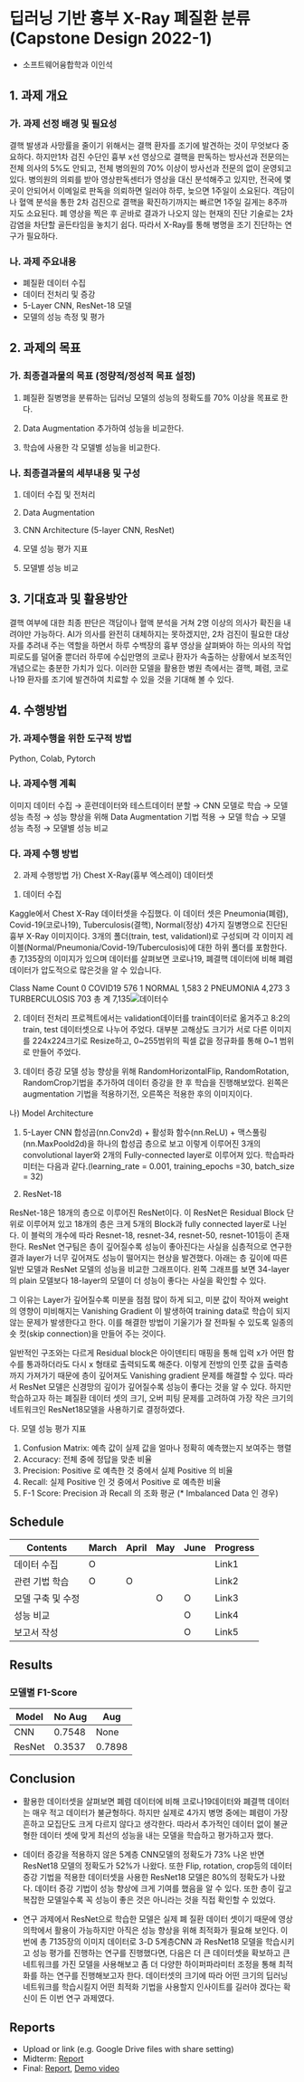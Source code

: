 # 딥러닝 기반 흉부 X-Ray 폐질환 분류 (Capstone Design 2022-1)
* 소프트웨어융합학과 이인석

## 1. 과제 개요

### 가. 과제 선정 배경 및 필요성
결핵 발생과 사망률을 줄이기 위해서는 결핵 환자를 조기에 발견하는 것이 무엇보다 중요하다. 하지만1차 검진 수단인 흉부 x선 영상으로 결핵을 판독하는 방사선과 전문의는 전체 의사의 5%도 안되고, 전체 병의원의 70% 이상이 방사선과 전문의 없이 운영되고 있다. 병의원의 의뢰를 받아 영상판독센터가 영상을 대신 분석해주고 있지만, 전국에 몇곳이 안되어서 이메일로 판독을 의뢰하면 일러야 하루, 늦으면 1주일이 소요된다. 객담이나 혈액 분석을 통한 2차 검진으로 결핵을 확진하기까지는 빠르면 1주일 길게는 8주까지도 소요된다. 폐 영상을 찍은 후 곧바로 결과가 나오지 않는 현재의 진단 기술로는 2차감염을 차단할 골든타임을 놓치기 쉽다. 따라서 X-Ray를 통해 병명을 조기 진단하는 연구가 필요하다.

### 나. 과제 주요내용
- 폐질환 데이터 수집
- 데이터 전처리 및 증강
- 5-Layer CNN, ResNet-18 모델
- 모델의 성능 측정 및 평가

## 2. 과제의 목표

### 가. 최종결과물의 목표 (정량적/정성적 목표 설정)

1) 폐질환 질병명을 분류하는 딥러닝 모델의 성능의 정확도를 70% 이상을 목표로 한다.

2) Data Augmentation 추가하여 성능을 비교한다.

3) 학습에 사용한 각 모델별 성능을 비교한다.

### 나. 최종결과물의 세부내용 및 구성


1) 데이터 수집 및 전처리

2) Data Augmentation

3) CNN Architecture (5-layer CNN, ResNet)

4) 모델 성능 평가 지표

5) 모델별 성능 비교


## 3. 기대효과 및 활용방안

결핵 여부에 대한 최종 판단은 객담이나 혈액 분석을 거쳐 2명 이상의 의사가 확진을 내려야만 가능하다. AI가 의사를 완전히 대체하지는 못하겠지만, 2차 검진이 필요한 대상자를 추려내 주는 역할을 하면서 하루 수백장의 흉부 영상을 살펴봐야 하는 의사의 작업 피로도를 덜어줄 뿐더러 하루에 수십만명의 코로나 환자가 속출하는 상황에서 보조적인 개념으로는 충분한 가치가 있다. 이러한 모델을 활용한 병원 측에서는 결핵, 폐렴, 코로나19 환자를 조기에 발견하여 치료할 수 있을 것을 기대해 볼 수 있다.

## 4. 수행방법

### 가. 과제수행을 위한 도구적 방법

Python, Colab, Pytorch

### 나. 과제수행 계획

이미지 데이터 수집 → 훈련데이터와 테스트데이터 분할 → CNN 모델로 학습 → 모델 성능 측정 → 성능 향상을 위해 Data Augmentation 기법 적용 → 모델 학습 → 모델 성능 측정 → 모델별 성능 비교

### 다. 과제 수행 방법
2. 과제 수행방법
가)	Chest X-Ray(흉부 엑스레이) 데이터셋
1)	데이터 수집
 
Kaggle에서 Chest X-Ray 데이터셋을 수집했다. 이 데이터 셋은 Pneumonia(폐렴), Covid-19(코로나19), Tuberculosis(결핵), Normal(정상) 4가지 질병명으로 진단된 흉부 X-Ray 이미지이다. 3개의 폴더(train, test, validationl)로 구성되며 각 이미지 레이블(Normal/Pneumonia/Covid-19/Tuberculosis)에 대한 하위 폴더를 포함한다. 총 7,135장의 이미지가 있으며 데이터를 살펴보면 코로나19, 폐결핵 데이터에 비해 폐렴 데이터가 압도적으로 많은것을 알 수 있습니다.

Class	Name	Count
0	COVID19	576
1	NORMAL	1,583
2	PNEUMONIA	4,273
3	TURBERCULOSIS	703
총 계	7,135![데이터수](https://user-images.githubusercontent.com/92963189/213143608-89e4ed34-1487-4149-9098-370eaee7f591.png)


2)	데이터 전처리
프로젝트에서는 validation데이터를 train데이터로 옮겨주고 8:2의 train, test 데이터셋으로 나누어 주었다. 대부분 고해상도 크기가 서로 다른 이미지를 224x224크기로 Resize하고, 0~255범위의 픽셀 값을 정규화를 통해 0~1 범위로 만들어 주었다.

3)	데이터 증강
모델 성능 향상을 위해 RandomHorizontalFlip, RandomRotation, RandomCrop기법을 추가하여 데이터 증강을 한 후 학습을 진행해보았다. 왼쪽은 augmentation 기법을 적용하기전, 오른쪽은 적용한 후의 이미지이다.
 
나)	Model Architecture
1)	5-Layer CNN
합성곱(nn.Conv2d) + 활성화 함수(nn.ReLU) + 맥스풀링(nn.MaxPoold2d)을 하나의 합성곱 층으로 보고 이렇게 이루어진 3개의 convolutional layer와 2개의 Fully-connected layer로 이루어져 있다. 학습파라미터는 다음과 같다.(learning_rate = 0.001, training_epochs =30, batch_size = 32)

2)	ResNet-18
 
ResNet-18은 18개의 층으로 이루어진 ResNet이다. 이 ResNet은 Residual Block 단위로 이루어져 있고 18개의 층은 크게 5개의 Block과 fully connected layer로 나뉜다. 이 블럭의 개수에 따라 Resnet-18, resnet-34, resnet-50, resnet-101등이 존재한다.
ResNet 연구팀은 층이 깊어질수록 성능이 좋아진다는 사실을 심층적으로 연구한 결과 layer가 너무 깊어져도 성능이 떨어지는 현상을 발견했다. 아래는 층 깊이에 따른 일반 모델과 ResNet 모델의 성능을 비교한 그래프이다. 왼쪽 그래프를 보면 34-layer의 plain 모델보다 18-layer의 모델이 더 성능이 좋다는 사실을 확인할 수 있다.
 
그 이유는 Layer가 깊어질수록 미분을 점점 많이 하게 되고, 미분 값이 작아져 weight의 영향이 미비해지는 Vanishing Gradient 이 발생하여 training data로 학습이 되지 않는 문제가 발생한다고 한다. 이를 해결한 방법이 기울기가 잘 전파될 수 있도록 일종의 숏 컷(skip connection)을 만들어 주는 것이다.
 
일반적인 구조와는 다르게 Residual block은 아이덴티티 매핑을 통해 입력 x가 어떤 함수를 통과하더라도 다시 x 형태로 출력되도록 해준다. 이렇게 전방의 인풋 값을 출력층까지 가져가기 때문에 층이 깊어져도 Vanishing gradient 문제를 해결할 수 있다. 따라서 ResNet 모델은 신경망의 깊이가 깊어질수록 성능이 좋다는 것을 알 수 있다. 하지만 학습하고자 하는 폐질환 데이터 셋의 크기, 오버 피팅 문제를 고려하여 가장 작은 크기의 네트워크인 ResNet18모델을 사용하기로 결정하였다.

다. 모델 성능 평가 지표
1) Confusion Matrix: 예측 값이 실제 값을 얼마나 정확히 예측했는지 보여주는 행렬
2) Accuracy: 전체 중에 정답을 맞춘 비율
3) Precision: Positive 로 예측한 것 중에서 실제 Positive 의 비율
4) Recall: 실제 Positive 인 것 중에서 Positive 로 예측한 비율
5) F-1 Score: Precision 과 Recall 의 조화 평균 (* Imbalanced Data 인 경우)


## Schedule
| Contents | March | April |  May  | June  |   Progress   |
|----------|-------|-------|-------|-------|--------------|
|  데이터 수집  |   O   |       |       |       |     Link1    |
|  관련 기법 학습  |   O   |   O    |       |       |     Link2    |
|  모델 구축 및 수정  |       |      |   O   |   O    |     Link3    |
|  성능 비교  |       |       |      |   O    |     Link4    |
|  보고서 작성  |       |       |       |   O   |     Link5    |


## Results
### 모델별 F1-Score
|     Model   | No Aug | Aug    |
|-------------|--------|--------|
|    CNN      |0.7548| None |
|    ResNet   |0.3537|0.7898|


## Conclusion

* 활용한 데이터셋을 살펴보면 폐렴 데이터에 비해 코로나19데이터와 폐결핵 데이터는 매우 적고 데이터가 불균형하다. 하지만 실제로 4가지 병명 중에는 폐렴이 가장 흔하고 모집단도 크게 다르지 않다고 생각한다. 따라서 추가적인 데이터 없이 불균형한 데이터 셋에 맞게 최선의 성능을 내는 모델을 학습하고 평가하고자 했다. 

* 데이터 증강을 적용하지 않은 5계층 CNN모델의 정확도가 73% 나온 반면 ResNet18 모델의 정확도가 52%가 나왔다. 또한 Flip, rotation, crop등의 데이터 증강 기법을 적용한 데이터셋을 사용한 ResNet18 모델은 80%의 정확도가 나왔다. 데이터 증강 기법이 성능 향상에 크게 기여를 했음을 알 수 있다. 또한 층이 깊고 복잡한 모델일수록 꼭 성능이 좋은 것은 아니라는 것을 직접 확인할 수 있었다. 

* 연구 과제에서 ResNet으로 학습한 모델은 실제 폐 질환 데이터 셋이기 때문에 영상 의학에서 활용이 가능하지만 아직은 성능 향상을 위해 최적화가 필요해 보인다. 이번에 총 7135장의 이미지 데이터로 3-D 5계층CNN 과 ResNet18 모델을 학습시키고 성능 평가를 진행하는 연구를 진행했다면, 다음은 더 큰 데이터셋을 확보하고 큰 네트워크를 가진 모델을 사용해보고 좀 더 다양한 하이퍼파라미터 조정을 통해 최적화를 하는 연구를 진행해보고자 한다. 데이터셋의 크기에 따라 어떤 크기의 딥러닝 네트워크를 학습시킬지 어떤 최적화 기법을 사용할지 인사이트를 길러야 겠다는 확신이 든 이번 연구 과제였다. 

## Reports
* Upload or link (e.g. Google Drive files with share setting)
* Midterm: [Report](Reports/Midterm.pdf)
* Final: [Report](Reports/Final.pdf), [Demo video](Reports/Demo.mp4)
